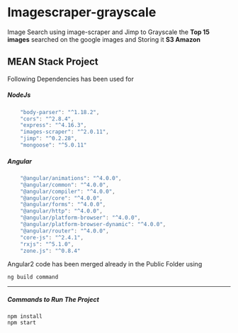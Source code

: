 # Imagescraper-grayscale
Image Search using image-scraper and Jimp to Grayscale the **Top 15 images** searched on the google images and Storing it **S3 Amazon**


MEAN Stack Project
---

Following Dependencies has been used for

##### NodeJs 

```javascript
    "body-parser": "^1.18.2",
    "cors": "^2.8.4",
    "express": "^4.16.3",
    "images-scraper": "^2.0.11",
    "jimp": "^0.2.28",
    "mongoose": "^5.0.11"
 ```

##### Angular
```javascript
    "@angular/animations": "^4.0.0",
    "@angular/common": "^4.0.0",
    "@angular/compiler": "^4.0.0",
    "@angular/core": "^4.0.0",
    "@angular/forms": "^4.0.0",
    "@angular/http": "^4.0.0",
    "@angular/platform-browser": "^4.0.0",
    "@angular/platform-browser-dynamic": "^4.0.0",
    "@angular/router": "^4.0.0",
    "core-js": "^2.4.1",
    "rxjs": "^5.1.0",
    "zone.js": "^0.8.4"
```  

Angular2 code has been merged already in the Public Folder using   
```
ng build command
```

_________
 
##### Commands to Run The Project
```
npm install
npm start
```
